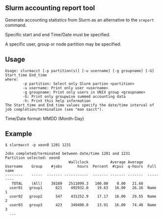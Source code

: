 Slurm accounting report tool
----------------------------

Generate accounting statistics from Slurm as an alternative to the ```sreport``` command.

Specific start and end Time/Date must be specified.

A specific user, group or node partition may be specified.

Usage
-----

```
Usage: slurmacct [-p partition(s)] [-u username] [-g groupname] [-G] Start_time End_time
where:
        -p partition: Select only Slurm partion <partition>
        -u username: Print only user <username> 
        -g groupname: Print only users in UNIX group <groupname>
        -G: Print only groupwise summed accounting data
        -h: Print this help information
The Start_time and End_time values specify the date/time interval of
job completion/termination (see "man sacct").
```

Time/Date format: MMDD (Month-Day)


Example
-------

```
$ slurmacct -p xeon8 1201 1231

Jobs completed/terminated between date/time 1201 and 1231
Partition selected: xeon8
                             Wallclock          Average Average
Username    Group    #jobs       hours  Percent  #cpus  q-hours  Full name
--------    -----  ------- -----------  ------- ------- -------  ---------
   TOTAL    (All)    38189   2511099.3   100.00    0.00   21.60  
  user01   group1      621    492932.0    19.63   16.00   26.16  Name 1
  user02   group2      547    431252.9    17.17   16.00   29.55  Name 2
  user03   group3      423    349400.0    13.91   16.00   74.40  Name 3
  ...
```
